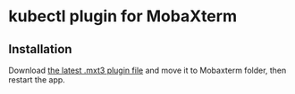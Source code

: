 # kubectl plugin for MobaXterm

## Installation

Download [the latest .mxt3 plugin file](/../../releases/latest) and move it to Mobaxterm folder, then restart the app.

